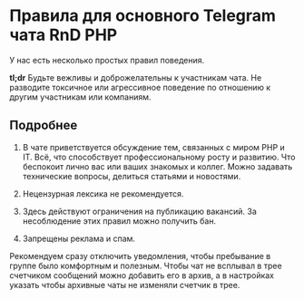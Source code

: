 # Правила для основного Telegram чата RnD PHP

У нас есть несколько простых правил поведения.

**tl;dr** Будьте вежливы и доброжелательны к участникам чата. Не разводите токсичное или агрессивное поведение по отношению к другим участникам или компаниям.

## Подробнее

1. В чате приветствуется обсуждение тем, связанных с миром PHP и IT. Всё, что способствует профессиональному росту и развитию. Что беспокоит лично вас или ваших знакомых и коллег. Можно задавать технические вопросы, делиться статьями и новостями.

2. Нецензурная лексика не рекомендуется.

3. Здесь действуют ограничения на публикацию вакансий. За несоблюдение этих правил можно получить бан.

4. Запрещены реклама и спам.

Рекомендуем сразу отключить уведомления, чтобы пребывание в группе было комфортным и полезным.
Чтобы чат не всплывал в трее счетчиком сообщений можно добавить его в архив, а в настройках указать чтобы архивные чаты не изменяли счетчик в трее.
